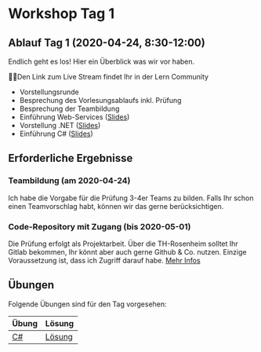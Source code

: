 # Workshop Tag 1

## Ablauf Tag 1 (2020-04-24, 8:30-12:00)

Endlich geht es los! Hier ein Überblick was wir vor haben.

💁‍♀️Den Link zum Live Stream findet Ihr in der Lern Community

- Vorstellungsrunde
- Besprechung des Vorlesungsablaufs inkl. Prüfung
- Besprechung der Teambildung
- Einführung Web-Services ([Slides](../slides/Introduction.pdf))
- Vorstellung .NET ([Slides](../slides/NET%20Overview.pdf))
- Einführung C# ([Slides](../slides/CSharp%20Language.pdf))

## Erforderliche Ergebnisse

### Teambildung (am 2020-04-24)

Ich habe die Vorgabe für die Prüfung 3-4er Teams zu bilden. Falls Ihr schon einen Teamvorschlag habt, können wir das gerne berücksichtigen.

### Code-Repository mit Zugang (bis 2020-05-01)

Die Prüfung erfolgt als Projektarbeit. Über die TH-Rosenheim solltet Ihr Gitlab bekommen, Ihr könnt aber auch gerne Github & Co. nutzen. Einzige Voraussetzung ist, dass ich Zugriff darauf habe. [Mehr Infos](../../00_prerequisites/setup_instructions.md)

## Übungen

Folgende Übungen sind für den Tag vorgesehen:

| Übung                                                     | Lösung                                                        |
| --------------------------------------------------------- | ------------------------------------------------------------- |
| [C#](../../01_csharp/exercises/ConsoleChuckNorrisService) | [Lösung](../../01_csharp/solutions/ConsoleChuckNorrisService) |
